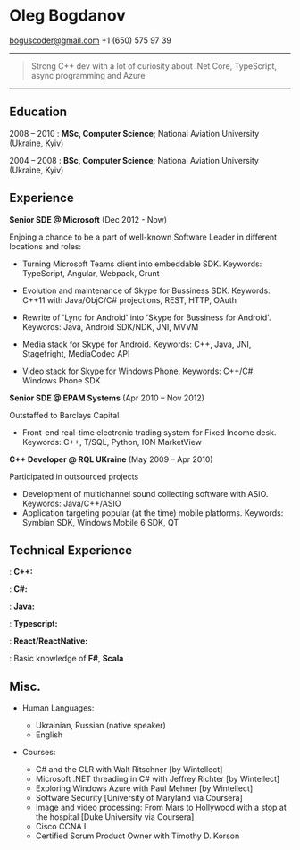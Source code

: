 # Oleg Bogdanov

<boguscoder@gmail.com> +1 (650) 575 97 39

----
>  Strong C++ dev with a lot of curiosity about .Net Core, TypeScript, async programming and Azure
----

Education
---------
2008 – 2010
:   **MSc, Computer Science**; National Aviation University (Ukraine, Kyiv)

2004 – 2008
:   **BSc, Computer Science**; National Aviation University (Ukraine, Kyiv)

Experience
----------
**Senior SDE @ Microsoft** (Dec 2012 - Now)

Enjoing a chance to be a part of well-known Software Leader in different locations and roles:

* Turning Microsoft Teams client into embeddable SDK. Keywords: TypeScript, Angular, Webpack, Grunt

* Evolution and maintenance of Skype for Bussiness SDK. Keywords: C++11 with Java/ObjC/C# projections, REST, HTTP, OAuth

* Rewrite of 'Lync for Android' into 'Skype for Bussiness for Android'. Keywords: Java, Android SDK/NDK, JNI, MVVM

* Media stack for Skype for Android. Keywords: C++, Java, JNI, Stagefright, MediaCodec API

* Video stack for Skype for Windows Phone. Keywords: C++/C#, Windows Phone SDK

**Senior SDE @ EPAM Systems** (Apr 2010 – Nov 2012)

Outstaffed to Barclays Capital

* Front-end real-time electronic trading system for Fixed Income desk. Keywords: C++, T/SQL, Python, ION MarketView

**C++ Developer @ RQL UKraine** (May 2009 – Apr 2010)

Participated in outsourced projects

*  Development of multichannel sound collecting software with ASIO. Keywords: Java/C++/ASIO 
*  Application targeting popular (at the time) mobile platforms. Keywords: Symbian SDK, Windows Mobile 6 SDK, QT

Technical Experience
--------------------

:   **C++:** <Fill>

:   **C#:** <Fill>

:   **Java:** <Fill>

:  **Typescript:** <Fill>

:  **React/ReactNative:** <Fill>

:   Basic knowledge of **F#**, **Scala**

Misc. 
----------------------------------------

* Human Languages:

  * Ukrainian, Russian (native speaker)
  * English

* Courses:

  * C# and the CLR with Walt Ritschner [by Wintellect]
  * Microsoft .NET threading in C# with Jeffrey Richter [by Wintellect]
  * Exploring Windows Azure with Paul Mehner [by Wintellect]
  * Software Security [University of Maryland via Coursera]
  * Image and video processing: From Mars to Hollywood with a stop at the hospital [Duke University via Coursera]
  * Cisco CCNA I
  * Certified Scrum Product Owner with Timothy D. Korson
